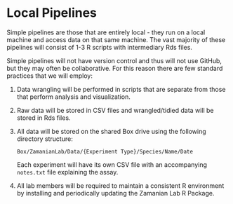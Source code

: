 # Local Pipelines

Simple pipelines are those that are entirely local - they run on a local machine and access data on that same machine. The vast majority of these pipelines will consist of 1-3 R scripts with intermediary Rds files.

Simple pipelines will not have version control and thus will not use GitHub, but they may often be collaborative. For this reason there are few standard practices that we will employ:

1. Data wrangling will be performed in scripts that are separate from those that perform analysis and visualization.

2. Raw data will be stored in CSV files and wrangled/tidied data will be stored in Rds files.

3. All data will be stored on the shared Box drive using the following directory structure:

    `Box/ZamanianLab/Data/{Experiment Type}/Species/Name/Date`

    Each experiment will have its own CSV file with an accompanying `notes.txt` file explaining the assay.

4. All lab members will be required to maintain a consistent R environment by installing and periodically updating the Zamanian Lab R Package.
